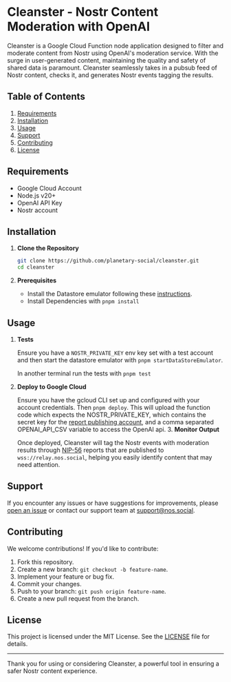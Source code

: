 # Cleanster - Nostr Content Moderation with OpenAI

Cleanster is a Google Cloud Function node application designed to filter and moderate content from Nostr using OpenAI's moderation service. With the surge in user-generated content, maintaining the quality and safety of shared data is paramount. Cleanster seamlessly takes in a pubsub feed of Nostr content, checks it, and generates Nostr events tagging the results.

## Table of Contents

1. [Requirements](#requirements)
2. [Installation](#installation)
3. [Usage](#usage)
4. [Support](#support)
5. [Contributing](#contributing)
6. [License](#license)

## Requirements

- Google Cloud Account
- Node.js v20+
- OpenAI API Key
- Nostr account

## Installation

1. **Clone the Repository**

   ```bash
   git clone https://github.com/planetary-social/cleanster.git
   cd cleanster
   ```

2. **Prerequisites**

   - Install the Datastore emulator following these [instructions](https://cloud.google.com/datastore/docs/tools/datastore-emulator).
   - Install Dependencies with `pnpm install`

## Usage

1. **Tests**

   Ensure you have a `NOSTR_PRIVATE_KEY` env key set with a test account and then start the datastore emulator with `pnpm startDataStoreEmulator`.

   In another terminal run the tests with `pnpm test`

2. **Deploy to Google Cloud**

   Ensure you have the gcloud CLI set up and configured with your account credentials. Then `pnpm deploy`. This will upload the function code which expects the NOSTR_PRIVATE_KEY, which contains the secret key for the [report publishing account](npub14h23jzlyvumks4rvrz6ktk36dxfyru8qdf679k7q8uvxv0gm0vnsyqe2sh), and a comma separated OPENAI_API_CSV variable to access the OpenAI api. 3. **Monitor Output**

   Once deployed, Cleanster will tag the Nostr events with moderation results through [NIP-56](https://github.com/nostr-protocol/nips/blob/master/56.md) reports that are published to `wss://relay.nos.social`, helping you easily identify content that may need attention.

## Support

If you encounter any issues or have suggestions for improvements, please [open an issue](https://github.com/your-repo/cleanster/issues) or contact our support team at support@nos.social.

## Contributing

We welcome contributions! If you'd like to contribute:

1. Fork this repository.
2. Create a new branch: `git checkout -b feature-name`.
3. Implement your feature or bug fix.
4. Commit your changes.
5. Push to your branch: `git push origin feature-name`.
6. Create a new pull request from the branch.

## License

This project is licensed under the MIT License. See the [LICENSE](LICENSE) file for details.

---

Thank you for using or considering Cleanster, a powerful tool in ensuring a safer Nostr content experience.

